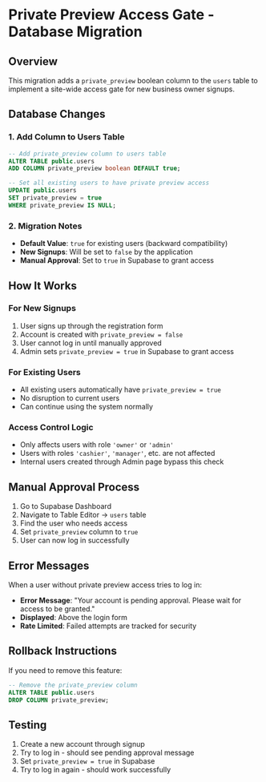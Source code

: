 # Private Preview Access Gate - Database Migration

## Overview
This migration adds a `private_preview` boolean column to the `users` table to implement a site-wide access gate for new business owner signups.

## Database Changes

### 1. Add Column to Users Table
```sql
-- Add private_preview column to users table
ALTER TABLE public.users 
ADD COLUMN private_preview boolean DEFAULT true;

-- Set all existing users to have private preview access
UPDATE public.users 
SET private_preview = true 
WHERE private_preview IS NULL;
```

### 2. Migration Notes
- **Default Value**: `true` for existing users (backward compatibility)
- **New Signups**: Will be set to `false` by the application
- **Manual Approval**: Set to `true` in Supabase to grant access

## How It Works

### For New Signups
1. User signs up through the registration form
2. Account is created with `private_preview = false`
3. User cannot log in until manually approved
4. Admin sets `private_preview = true` in Supabase to grant access

### For Existing Users
- All existing users automatically have `private_preview = true`
- No disruption to current users
- Can continue using the system normally

### Access Control Logic
- Only affects users with role `'owner'` or `'admin'`
- Users with roles `'cashier'`, `'manager'`, etc. are not affected
- Internal users created through Admin page bypass this check

## Manual Approval Process
1. Go to Supabase Dashboard
2. Navigate to Table Editor → `users` table
3. Find the user who needs access
4. Set `private_preview` column to `true`
5. User can now log in successfully

## Error Messages
When a user without private preview access tries to log in:
- **Error Message**: "Your account is pending approval. Please wait for access to be granted."
- **Displayed**: Above the login form
- **Rate Limited**: Failed attempts are tracked for security

## Rollback Instructions
If you need to remove this feature:
```sql
-- Remove the private_preview column
ALTER TABLE public.users 
DROP COLUMN private_preview;
```

## Testing
1. Create a new account through signup
2. Try to log in - should see pending approval message
3. Set `private_preview = true` in Supabase
4. Try to log in again - should work successfully




